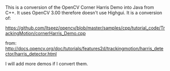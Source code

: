 This is a conversion of the OpenCV Corner Harris Demo into Java from C++. It uses OpenCV 3.00 therefore doesn't use Highgui. It is a conversion of:

https://github.com/Itseez/opencv/blob/master/samples/cpp/tutorial_code/TrackingMotion/cornerHarris_Demo.cpp

from:
http://docs.opencv.org/doc/tutorials/features2d/trackingmotion/harris_detector/harris_detector.html

I will add more demos if I convert them.
